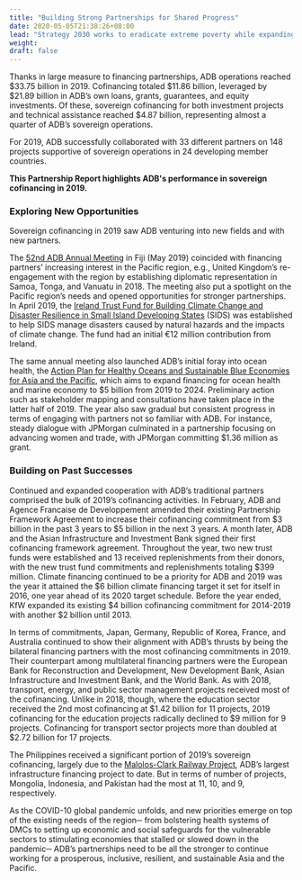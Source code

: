 ```yaml
---
title: "Building Strong Partnerships for Shared Progress"
date: 2020-05-05T21:38:26+08:00
lead: "Strategy 2030 works to eradicate extreme poverty while expanding its vision of a prosperous, inclusive, resilient, and sustainable Asia and the Pacific. Financing partnerships are critical to delivering this vision."
weight: 
draft: false
---
```


Thanks in large measure to financing partnerships, ADB operations reached $33.75 billion in 2019. Cofinancing totaled $11.86 billion, leveraged by $21.89 billion in ADB’s own loans, grants, guarantees, and equity investments. Of these, sovereign cofinancing for both investment projects and technical assistance reached $4.87 billion, representing almost a quarter of ADB’s sovereign operations.

For 2019, ADB successfully collaborated with 33 different partners on 148 projects supportive of sovereign operations in 24 developing member countries.

 **This Partnership Report highlights ADB's performance in sovereign cofinancing in 2019.**

### Exploring New Opportunities

Sovereign cofinancing in 2019 saw ADB venturing into new fields and with new partners.

The [52nd ADB Annual Meeting](https://www.adb.org/annual-meeting/2019/main) in Fiji (May 2019) coincided with financing partners’ increasing interest in the Pacific region, e.g., United Kingdom’s re-engagement with the region by establishing diplomatic representation in Samoa, Tonga, and Vanuatu in 2018. The meeting also put a spotlight on the Pacific region’s needs and opened opportunities for stronger partnerships. In April 2019, the [Ireland Trust Fund for Building Climate Change and Disaster Resilience in Small Island Developing States](https://www.adb.org/site/funds/funds/ireland-trust-fund-climate-change-disaster-resilience-sids) (SIDS) was established to help SIDS manage disasters caused by natural hazards and the impacts of climate change. The fund had an initial €12 million contribution from Ireland.

The same annual meeting also launched ADB’s initial foray into ocean health, the [Action Plan for Healthy Oceans and Sustainable Blue Economies for Asia and the Pacific](https://www.adb.org/news/adb-launches-5-billion-healthy-oceans-action-plan), which aims to expand financing for ocean health and marine economy to $5 billion from 2019 to 2024. Preliminary action such as stakeholder mapping and consultations have taken place in the latter half of 2019. The year also saw gradual but consistent progress in terms of engaging with partners not so familiar with ADB. For instance, steady dialogue with JPMorgan culminated in a partnership focusing on advancing women and trade, with JPMorgan committing $1.36 million as grant.

### Building on Past Successes

Continued and expanded cooperation with ADB’s traditional partners comprised the bulk of 2019’s cofinancing activities. In February, ADB and Agence Francaise de Developpement amended their existing Partnership Framework Agreement to increase their cofinancing commitment from $3 billion in the past 3 years to $5 billion in the next 3 years. A month later, ADB and the Asian Infrastructure and Investment Bank signed their first cofinancing framework agreement. Throughout the year, two new trust funds were established and 13 received replenishments from their donors, with the new trust fund commitments and replenishments totaling $399 million. Climate financing continued to be a priority for ADB and 2019 was the year it attained the $6 billion climate financing target it set for itself in 2016, one year ahead of its 2020 target schedule. Before the year ended, KfW expanded its existing $4 billion cofinancing commitment for 2014-2019 with another $2 billion until 2013.

In terms of commitments, Japan, Germany, Republic of Korea, France, and Australia continued to show their alignment with ADB’s thrusts by being the bilateral financing partners with the most cofinancing commitments in 2019. Their counterpart among multilateral financing partners were the European Bank for Reconstruction and Development, New Development Bank, Asian Infrastructure and Investment Bank, and the World Bank. As with 2018, transport, energy, and public sector management projects received most of the cofinancing. Unlike in 2018, though, where the education sector received the 2nd most cofinancing at $1.42 billion for 11 projects, 2019 cofinancing for the education projects radically declined to $9 million for 9 projects. Cofinancing for transport sector projects more than doubled at $2.72 billion for 17 projects.

The Philippines received a significant portion of 2019’s sovereign cofinancing, largely due to the [Malolos-Clark Railway Project](https://www.adb.org/projects/52083-001/main#project-pds), ADB’s largest infrastructure financing project to date. But in terms of number of projects, Mongolia, Indonesia, and Pakistan had the most at 11, 10, and 9, respectively.

As the COVID-10 global pandemic unfolds, and new priorities emerge on top of the existing needs of the region─ from bolstering health systems of DMCs to setting up economic and social safeguards for the vulnerable sectors to stimulating economies that stalled or slowed down in the pandemic─ ADB’s partnerships need to be all the stronger to continue working for a prosperous, inclusive, resilient, and sustainable Asia and the Pacific.

